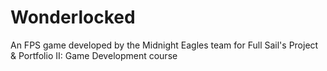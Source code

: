 # Wonderlocked
 An FPS game developed by the Midnight Eagles team for Full Sail's Project & Portfolio II: Game Development course
